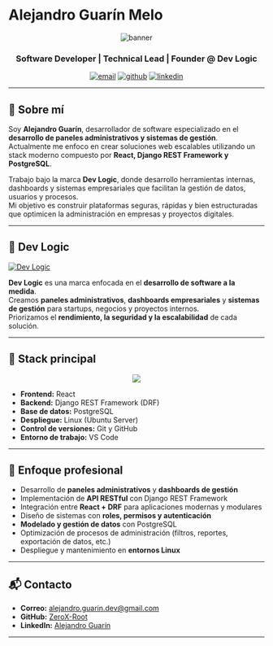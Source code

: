 # Alejandro Guarín Melo
<p align="center">

  <img src="https://github.com/ZeroX-Root/ZeroX-Root/blob/main/bannerGit.png" alt="banner" />

</p>

<h3 align="center">Software Developer | Technical Lead | Founder @ Dev Logic</h3>

<p align="center">
  <a href="mailto:alejandro.guarin.dev@gmail.com"><img src="https://img.shields.io/badge/Email-D14836?style=for-the-badge&logo=gmail&logoColor=white" alt="email"/></a>
  <a href="https://github.com/ZeroX-Root"><img src="https://img.shields.io/badge/GitHub-000000?style=for-the-badge&logo=github&logoColor=white" alt="github"/></a>
  <a href="https://www.linkedin.com/in/alejandro-guarin-melo/" target="_blank"><img src="https://img.shields.io/badge/LinkedIn-0A66C2?style=for-the-badge&logo=linkedin&logoColor=white" alt="linkedin"/></a>
</p>

---

## 👋 Sobre mí

Soy **Alejandro Guarín**, desarrollador de software especializado en el **desarrollo de paneles administrativos y sistemas de gestión**.  
Actualmente me enfoco en crear soluciones web escalables utilizando un stack moderno compuesto por **React, Django REST Framework y PostgreSQL**.

Trabajo bajo la marca **Dev Logic**, donde desarrollo herramientas internas, dashboards y sistemas empresariales que facilitan la gestión de datos, usuarios y procesos.  
Mi objetivo es construir plataformas seguras, rápidas y bien estructuradas que optimicen la administración en empresas y proyectos digitales.

---

## 🚀 Dev Logic

[![Dev Logic](https://img.shields.io/badge/Dev%20Logic-Desarrollo%20de%20Software-blue?style=for-the-badge)](https://github.com/Dev-Logic-Desarrollo-de-software/Dev-Logic-Desarrollo-de-software)

**Dev Logic** es una marca enfocada en el **desarrollo de software a la medida**.  
Creamos **paneles administrativos**, **dashboards empresariales** y **sistemas de gestión** para startups, negocios y proyectos internos.  
Priorizamos el **rendimiento, la seguridad y la escalabilidad** de cada solución.

---

## 🧰 Stack principal

<p align="center">
  <img src="https://skillicons.dev/icons?i=react,python,django,postgres,linux,git,github,vscode&theme=dark" />
</p>

- **Frontend:** React  
- **Backend:** Django REST Framework (DRF)  
- **Base de datos:** PostgreSQL  
- **Despliegue:** Linux (Ubuntu Server)  
- **Control de versiones:** Git y GitHub  
- **Entorno de trabajo:** VS Code  

---

## 🎯 Enfoque profesional

- Desarrollo de **paneles administrativos** y **dashboards de gestión**
- Implementación de **API RESTful** con Django REST Framework  
- Integración entre **React + DRF** para aplicaciones modernas y modulares  
- Diseño de sistemas con **roles, permisos y autenticación**  
- **Modelado y gestión de datos** con PostgreSQL  
- Optimización de procesos de administración (filtros, reportes, exportación de datos, etc.)  
- Despliegue y mantenimiento en **entornos Linux**

---

## 📬 Contacto

- **Correo:** [alejandro.guarin.dev@gmail.com](mailto:alejandro.guarin.dev@gmail.com)  
- **GitHub:** [ZeroX-Root](https://github.com/ZeroX-Root)  
- **LinkedIn:** [Alejandro Guarín](https://www.linkedin.com/in/alejandro-guarin-melo/)  

---
